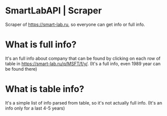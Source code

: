 # SmartLabAPI | Scraper

Scraper of https://smart-lab.ru, so everyone can get <table> info or full info.
  
# What is full info?
It's an full info about company that can be found by clicking on each row of table in https://smart-lab.ru/q/MSFT/f/y/. 
(It's a full info, even 1989 year can be found there)
  

# What is table info?
It's a simple list of info parsed from table, so it's  not actually full info. 
(It's an info only for a last 4-5 years)
